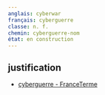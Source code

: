 ```yaml
---
anglais: cyberwar
français: cyberguerre
classe: n. f.
chemin: cyberguerre-nom
état: en construction
---
```

## justification

- [cyberguerre - FranceTerme](https://www.culture.fr/franceterme/terme/DEFE925)

